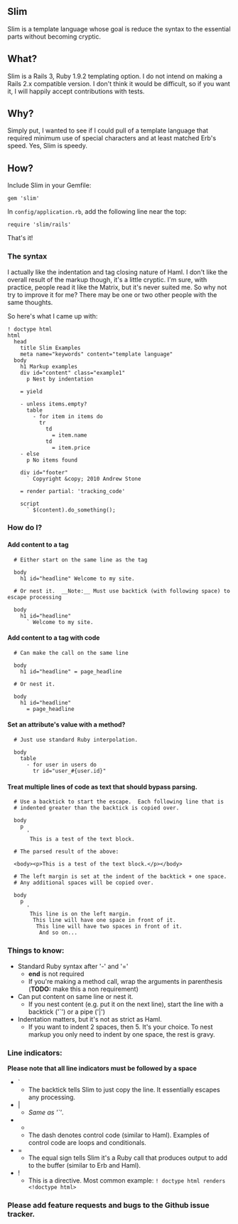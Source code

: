 ## Slim

Slim is a template language whose goal is reduce the syntax to the essential parts without becoming cryptic.  

## What?

Slim is a Rails 3, Ruby 1.9.2 templating option.  I do not intend on making a Rails 2.x compatible version.  I don't think it would be difficult, so if you want it, I will happily accept contributions with tests.

## Why?

Simply put, I wanted to see if I could pull of a template language that required minimum use of special characters and at least matched Erb's speed.  Yes, Slim is speedy.

## How?

Include Slim in your Gemfile:

    gem 'slim'

In `config/application.rb`, add the following line near the top:

    require 'slim/rails'

That's it!

### The syntax

I actually like the indentation and tag closing nature of Haml.  I don't like the overall result of the markup though, it's a little cryptic.  I'm sure, with practice, people read it like the Matrix, but it's never suited me.  So why not try to improve it for me?  There may be one or two other people with the same thoughts.


So here's what I came up with:
    
    ! doctype html
    html 
      head 
        title Slim Examples
        meta name="keywords" content="template language"
      body
        h1 Markup examples
        div id="content" class="example1"
          p Nest by indentation

        = yield

        - unless items.empty?
          table
            - for item in items do
              tr 
                td 
                  = item.name
                td 
                  = item.price
        - else
          p No items found

        div id="footer"
          ` Copyright &copy; 2010 Andrew Stone

        = render partial: 'tracking_code' 

        script
          ` $(content).do_something();


### How do I?

#### Add content to a tag

      # Either start on the same line as the tag

      body
        h1 id="headline" Welcome to my site.

      # Or nest it.  __Note:__ Must use backtick (with following space) to escape processing

      body
        h1 id="headline" 
          ` Welcome to my site.

#### Add content to a tag with code

      # Can make the call on the same line

      body
        h1 id="headline" = page_headline

      # Or nest it.  

      body
        h1 id="headline" 
          = page_headline

#### Set an attribute's value with a method?

      # Just use standard Ruby interpolation.

      body
        table 
          - for user in users do 
            tr id="user_#{user.id}"
          

#### Treat multiple lines of code as text that should bypass parsing.

      # Use a backtick to start the escape.  Each following line that is 
      # indented greater than the backtick is copied over.

      body
        p
          '
           This is a test of the text block.
        
      # The parsed result of the above:

      <body><p>This is a test of the text block.</p></body>
      
      # The left margin is set at the indent of the backtick + one space.  
      # Any additional spaces will be copied over.

      body
        p
          '
           This line is on the left margin.
            This line will have one space in front of it.
             This line will have two spaces in front of it.
              And so on...

### Things to know:

* Standard Ruby syntax after '-' and '='
  * __end__ is not required
  * If you're making a method call, wrap the arguments in parenthesis (__TODO:__ make this a non requirement)
* Can put content on same line or nest it.
  * If you nest content (e.g. put it on the next line), start the line with a backtick ('`') or a pipe ('|')
* Indentation matters, but it's not as strict as Haml.
  * If you want to indent 2 spaces, then 5.  It's your choice. To nest markup you only need to indent by one space, the rest is gravy.


### Line indicators:
  __Please note that all line indicators must be followed by a space__

* `
  * The backtick tells Slim to just copy the line.  It essentially escapes any processing.
* |
  * *Same as '`'*.
* -
  * The dash denotes control code (similar to Haml).  Examples of control code are loops and conditionals.
* =
  * The equal sign tells Slim it's a Ruby call that produces output to add to the buffer (similar to Erb and Haml). 
* !
  * This is a directive.  Most common example:
        ` ! doctype html renders  <!doctype html> `


### Please add feature requests and bugs to the Github issue tracker.
